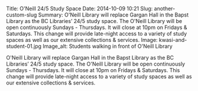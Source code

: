 Title: O'Neill 24/5 Study Space
Date: 2014-10-09 10:21
Slug: another-custom-slug
Summary: O'Neill Library will replace Gargan Hall in the Bapst Library as the BC Libraries’ 24/5 study space. The O'Neill Library will be open continuously Sundays - Thursdays. It will close at 10pm on Fridays & Saturdays. This change will provide late-night access to a variety of study spaces as well as our extensive collections & services. 
Image: kwasi-and-student-01.jpg
Image_alt: Students walking in front of O'Neill Library

O'Neill Library will replace Gargan Hall in the Bapst Library as the BC Libraries’ 24/5 study space. The O'Neill Library will be open continuously Sundays - Thursdays. It will close at 10pm on Fridays & Saturdays. This change will provide late-night access to a variety of study spaces as well as our extensive collections & services. 
